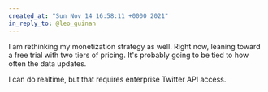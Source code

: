 ```yaml
---
created_at: "Sun Nov 14 16:58:11 +0000 2021"
in_reply_to: @leo_guinan
---
```


I am rethinking my monetization strategy as well. Right now, leaning toward a free trial with two tiers of pricing. It's probably going to be tied to how often the data updates.

I can do realtime, but that requires enterprise Twitter API access.